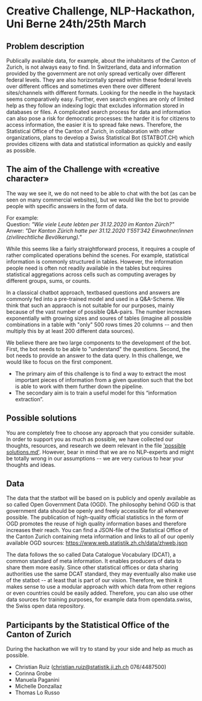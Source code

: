 # Creative Challenge, NLP-Hackathon, Uni Berne 24th/25th March

## Problem description
Publically available data, for example, about the inhabitants of the Canton of Zurich, is not always easy to find. In Switzerland, data and information provided by the government are not only spread vertically over different federal levels. They are also horizontally spread within these federal levels over different offices and sometimes even there over different sites/channels with different formats. Looking for the needle in the haystack seems comparatively easy. 
Further, even search engines are only of limited help as they follow an indexing logic that excludes information stored in databases or files.
A complicated search process for data and information can also pose a risk for democratic processes: the harder it is for citizens to access information, the easier it is to spread fake news. 
Therefore, the Statistical Office of the Canton of Zurich, in collaboration with other organizations, plans to develop a Swiss Statistical Bot (STATBOT.CH) which provides citizens with data and statistical information as quickly and easily as possible.

## The aim of the Challenge with «creative character»

The way we see it, we do not need to be able to chat with the bot (as can be seen on many commercial websites), but we would like the bot to provide people with specific answers in the form of data. 

For example:  
Question: *"Wie viele Leute lebten per 31.12.2020 im Kanton Zürch?"*  
Anwer: *"Der Kanton Zürich hatte per 31.12.2020 1'551'342 Einwohner/innen (zivilirechtliche Bevölkerung)."*  

While this seems like a fairly straightforward process, it requires a couple of rather complicated operations behind the scenes. For example, statistical information is commonly structured in tables. However, the information people need is often not readily available in the tables but requires statistical aggregations across cells such as computing averages by different groups, sums, or counts. 

In a classical chatbot approach, textbased questions and answers are commonly fed into a pre-trained model and used in a Q&A-Scheme. We think that such an appraoch is not suitable for our purposes, mainly because of the vast number of possible Q&A-pairs. The number increases exponentially with growing sizes and soures of tables (imagine all possible combinations in a table with "only" 500 rows times 20 columns -- and then multiply this by at least 200 different data sources).

We believe there are two large components to the development of the bot. First, the bot needs to be able to "understand" the questions. Second, the bot needs to provide an answer to the data query. In this challenge, we would like to focus on the first component.
- The primary aim of this challenge is to find a way to extract the most important pieces of information from a given question such that the bot is able to work with them further down the pipeline.  
- The secondary aim is to train a useful model for this “information extraction”. 


## Possible solutions
You are completely free to choose any approach that you consider suitable. In order to support you as much as possible, we have collected our thoughts, resources, and research we deem relevant in the file ['possible solutions.md'](02_possible_solutions.md). However, bear in mind that we are no NLP-experts and might be totally wrong in our assumptions -- we are very curious to hear your thoughts and ideas.

## Data
The data that the statbot will be based on is publicly and openly available as so called Open Government Data (OGD). The philosophy behind OGD is that government data should be openly and freely accessible for all whenever possible. The publication of high-quality official statistics in the form of OGD promotes the reuse of high quality information bases and therefore increases their reach. You can find a JSON-file of the Statistical Office of the Canton Zurich containing meta information and links to all of our openly available OGD sources: https://www.web.statistik.zh.ch/data/zhweb.json

The data follows the so called Data Catalogue Vocabulary (DCAT), a common standard of meta information. It enables producers of data to share them more easily. Since other statistical offices or data sharing authorities use the same DCAT standard, they may eventually also make use of the statbot -- at least that is part of our vision. Therefore, we think it makes sense to use a modular approach with which data from other regions or even countries could be easily added. Therefore, you can also use other data sources for training purposes, for example data from opendata.swiss, the Swiss open data repository.

## Participants by the Statistical Office of the Canton of Zurich
During the hackathon we will try to stand by your side and help as much as possible. 

- Christian Ruiz (christian.ruiz@statistik.ji.zh.ch 076/4487500)
- Corinna Grobe
- Manuela Paganini
- Michelle Donzallaz
- Thomas Lo Russo


